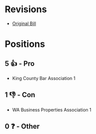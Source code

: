 # Revisions
* [Original Bill](1/)

# Positions
## 5 👍 - Pro
* King County Bar Association  1

## 1 👎 - Con
* WA Business Properties Association 1

## 0 ❓ - Other
